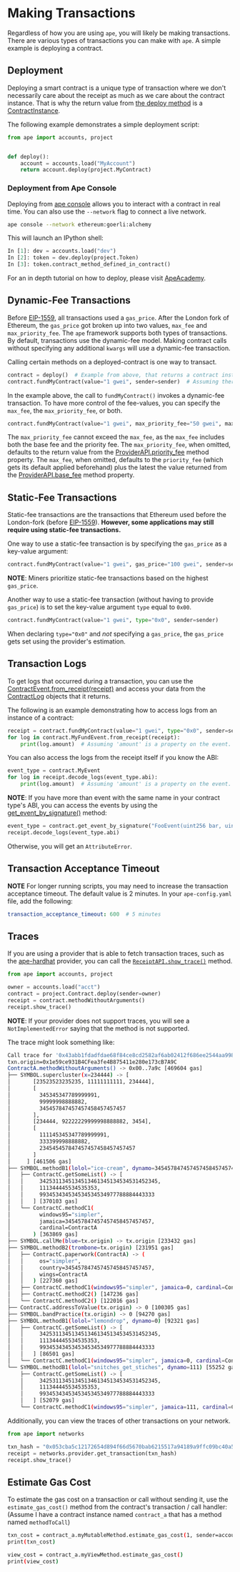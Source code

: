 # Making Transactions

Regardless of how you are using `ape`, you will likely be making transactions.
There are various types of transactions you can make with `ape`. A simple example is deploying a contract.

## Deployment

Deploying a smart contract is a unique type of transaction where we don't necessarily care about the receipt as much
as we care about the contract instance. That is why the return value from
[the deploy method](../methoddocs/api.html?highlight=accountapi#ape.api.accounts.AccountAPI.deploy) is a
[ContractInstance](../methoddocs/contracts.html?highlight=contractinstance#ape.contracts.base.ContractInstance).

The following example demonstrates a simple deployment script:

```python
from ape import accounts, project


def deploy():
    account = accounts.load("MyAccount")
    return account.deploy(project.MyContract)
```

### Deployment from Ape Console

Deploying from [ape console](./console.html) allows you to interact with a contract in real time. You can also use the `--network` flag to connect a live network. 

```bash
ape console --network ethereum:goerli:alchemy
```

This will launch an IPython shell:

```python
In [1]: dev = accounts.load("dev")
In [2]: token = dev.deploy(project.Token) 
In [3]: token.contract_method_defined_in_contract()
```

For an in depth tutorial on how to deploy, please visit [ApeAcademy](https://academy.apeworx.io/).

## Dynamic-Fee Transactions

Before [EIP-1559](https://eips.ethereum.org/EIPS/eip-1559), all transactions used a `gas_price`.
After the London fork of Ethereum, the `gas_price` got broken up into two values, `max_fee` and `max_priority_fee`.
The `ape` framework supports both types of transactions. By default, transactions use the dynamic-fee model.
Making contract calls without specifying any additional `kwargs` will use a dynamic-fee transaction.

Calling certain methods on a deployed-contract is one way to transact.

```python
contract = deploy()  # Example from above, that returns a contract instance.
contract.fundMyContract(value="1 gwei", sender=sender)  # Assuming there is a method named 'fundMyContract' on MyContract.
```

In the example above, the call to `fundMyContract()` invokes a dynamic-fee transaction.
To have more control of the fee-values, you can specify the `max_fee`, the `max_priority_fee`, or both.

```python
contract.fundMyContract(value="1 gwei", max_priority_fee="50 gwei", max_fee="100 gwei", sender=sender)
```

The `max_priority_fee` cannot exceed the `max_fee`, as the `max_fee` includes both the base fee and the priority fee.
The `max_priority_fee`, when omitted, defaults to the return value from the
[ProviderAPI.priority_fee](../methoddocs/api.html?highlight=accountapi#ape.api.providers.ProviderAPI.priority_fee)
method property.
The `max_fee`, when omitted, defaults to the `priority_fee` (which gets its default applied beforehand) plus the latest
the value returned from the
[ProviderAPI.base_fee](../methoddocs/api.html?highlight=accountapi#ape.api.providers.ProviderAPI.base_fee) method
property.

## Static-Fee Transactions

Static-fee transactions are the transactions that Ethereum used before the London-fork
(before [EIP-1559](https://eips.ethereum.org/EIPS/eip-1559)).
**However, some applications may still require using static-fee transactions.**

One way to use a static-fee transaction is by specifying the `gas_price` as a key-value argument:

```python
contract.fundMyContract(value="1 gwei", gas_price="100 gwei", sender=sender)
```

**NOTE**: Miners prioritize static-fee transactions based on the highest `gas_price`.

Another way to use a static-fee transaction (without having to provide `gas_price`) is to set the key-value
argument `type` equal to `0x00`.

```python
contract.fundMyContract(value="1 gwei", type="0x0", sender=sender)
```

When declaring `type="0x0"` and _not_ specifying a `gas_price`, the `gas_price` gets set using the provider's estimation.

## Transaction Logs

To get logs that occurred during a transaction, you can use the [ContractEvent.from_receipt(receipt)](../methoddocs/contracts.html?highlight=contractevent#ape.contracts.base.ContractEvent.from_receipt) and access your data from the [ContractLog](../methoddocs/types.html#ape.types.ContractLog) objects that it returns.

The following is an example demonstrating how to access logs from an instance of a contract:

```python
receipt = contract.fundMyContract(value="1 gwei", type="0x0", sender=sender)
for log in contract.MyFundEvent.from_receipt(receipt):
    print(log.amount)  # Assuming 'amount' is a property on the event.
```

You can also access the logs from the receipt itself if you know the ABI:

```python
event_type = contract.MyEvent
for log in receipt.decode_logs(event_type.abi):
    print(log.amount)  # Assuming 'amount' is a property on the event.
```

**NOTE**: If you have more than event with the same name in your contract type's ABI, you can access the events by using the [get_event_by_signature()](../methoddocs/contracts.html?highlight=contractinstance#ape.contracts.base.ContractInstance.get_event_by_signature) method:

```python
event_type = contract.get_event_by_signature("FooEvent(uint256 bar, uint256 baz)")
receipt.decode_logs(event_type.abi)
```

Otherwise, you will get an `AttributeError`.

## Transaction Acceptance Timeout

**NOTE** For longer running scripts, you may need to increase the transaction acceptance timeout.
The default value is 2 minutes.
In your `ape-config.yaml` file, add the following:

```yaml
transaction_acceptance_timeout: 600  # 5 minutes
```

## Traces

If you are using a provider that is able to fetch transaction traces, such as the [ape-hardhat](https://github.com/ApeWorX/ape-hardhat) provider, you can call the [`ReceiptAPI.show_trace()`](../methoddocs/api.html?highlight=receiptapi#ape.api.transactions.ReceiptAPI.show_trace) method.

```python
from ape import accounts, project

owner = accounts.load("acct")
contract = project.Contract.deploy(sender=owner)
receipt = contract.methodWithoutArguments()
receipt.show_trace()
```

**NOTE**: If your provider does not support traces, you will see a `NotImplementedError` saying that the method is not supported.

The trace might look something like:

```bash
Call trace for '0x43abb1fdadfdae68f84ce8cd2582af6ab02412f686ee2544aa998db662a5ef50'
txn.origin=0x1e59ce931B4CFea3fe4B875411e280e173cB7A9C
ContractA.methodWithoutArguments() -> 0x00..7a9c [469604 gas]                                                                                                                                     
├── SYMBOL.supercluster(x=234444) -> [                                                                                                                                                            
│       [23523523235235, 11111111111, 234444],                                                                                                                                                    
│       [                                                                                                                                                                                         
│         345345347789999991,                                                                                                                                                                     
│         99999998888882,                                                                                                                                                                         
│         345457847457457458457457457                                                                                                                                                             
│       ],                                                                                                                                                                                        
│       [234444, 92222229999998888882, 3454],                                                                                                                                                     
│       [                                                                                                                                                                                         
│         111145345347789999991,                                                                                                                                                                  
│         333399998888882,                                                                                                                                                                        
│         234545457847457457458457457457                                                                                                                                                          
│       ]                                                                                                                                                                                         
│     ] [461506 gas]                                                                                                                                                                              
├── SYMBOL.methodB1(lolol="ice-cream", dynamo=345457847457457458457457457) [402067 gas]                                                                                                           
│   ├── ContractC.getSomeList() -> [                                                                                                                                                              
│   │     3425311345134513461345134534531452345,                                                                                                                                                  
│   │     111344445534535353,                                                                                                                                                                     
│   │     993453434534534534534977788884443333                                                                                                                                                    
│   │   ] [370103 gas]                                                                                                                                                                            
│   └── ContractC.methodC1(                                                                                                                                                                       
│         windows95="simpler",                                                                                                                                                                    
│         jamaica=345457847457457458457457457,                                                                                                                                                    
│         cardinal=ContractA                                                                                                                                                                      
│       ) [363869 gas]                                                                                                                                                                            
├── SYMBOL.callMe(blue=tx.origin) -> tx.origin [233432 gas]                                                                                                                                       
├── SYMBOL.methodB2(trombone=tx.origin) [231951 gas]                                                                                                                                              
│   ├── ContractC.paperwork(ContractA) -> (                                                                                                                                                       
│   │     os="simpler",                                                                                                                                                                           
│   │     country=345457847457457458457457457,                                                                                                                                                    
│   │     wings=ContractA                                                                                                                                                                         
│   │   ) [227360 gas]                                                                                                                                                                            
│   ├── ContractC.methodC1(windows95="simpler", jamaica=0, cardinal=ContractC) [222263 gas]                                                                                                       
│   ├── ContractC.methodC2() [147236 gas]                                                                                                                                                         
│   └── ContractC.methodC2() [122016 gas]                                                                                                                                                         
├── ContractC.addressToValue(tx.origin) -> 0 [100305 gas]                                                                                                                                         
├── SYMBOL.bandPractice(tx.origin) -> 0 [94270 gas]                                                                                                                                               
├── SYMBOL.methodB1(lolol="lemondrop", dynamo=0) [92321 gas]                                                                                                                                      
│   ├── ContractC.getSomeList() -> [                                                                                                                                                              
│   │     3425311345134513461345134534531452345,                                                                                                                                                  
│   │     111344445534535353,                                                                                                                                                                     
│   │     993453434534534534534977788884443333                                                                                                                                                    
│   │   ] [86501 gas]                                                                                                                                                                             
│   └── ContractC.methodC1(windows95="simpler", jamaica=0, cardinal=ContractA) [82729 gas]                                                                                                        
└── SYMBOL.methodB1(lolol="snitches_get_stiches", dynamo=111) [55252 gas]                                                                                                                         
    ├── ContractC.getSomeList() -> [                                                                                                                                                              
    │     3425311345134513461345134534531452345,                                                                                                                                                  
    │     111344445534535353,                                                                                                                                                                     
    │     993453434534534534534977788884443333                                                                                                                                                    
    │   ] [52079 gas]                                                                                                                                                                             
    └── ContractC.methodC1(windows95="simpler", jamaica=111, cardinal=ContractA) [48306 gas]                                                                                                      
```

Additionally, you can view the traces of other transactions on your network.

```python
from ape import networks

txn_hash = "0x053cba5c12172654d894f66d5670bab6215517a94189a9ffc09bc40a589ec04d"
receipt = networks.provider.get_transaction(txn_hash)
receipt.show_trace()
```

## Estimate Gas Cost

To estimate the gas cost on a transaction or call without sending it, use the `estimate_gas_cost()` method from the contract's transaction / call handler:
(Assume I have a contract instance named `contract_a` that has a method named `methodToCall`)

```bash
txn_cost = contract_a.myMutableMethod.estimate_gas_cost(1, sender=accounts.load("me"))
print(txn_cost)

view_cost = contract_a.myViewMethod.estimate_gas_cost()
print(view_cost)
```
